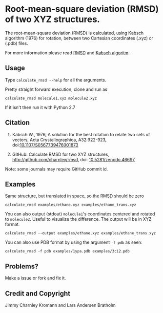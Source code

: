 
# Root-mean-square deviation (RMSD) of two XYZ structures.

The root-mean-square deviation (RMSD) is calculated, using Kabsch algorithm (1976) for
rotation, between two Cartesian coordinates (.xyz) or (.pdb) files.

For more information please read
[RMSD](http://en.wikipedia.org/wiki/Root-mean-square_deviation) and
[Kabsch algoritm](http://en.wikipedia.org/wiki/Kabsch_algorithm).

## Usage

Type `calculate_rmsd --help` for all the arguments.

Pretty straight forward execution, clone and run as

    calculate_rmsd molecule1.xyz molecule2.xyz

If it isn't then run it with Python 2.7

## Citation

1. Kabsch W., 1976, A solution for the best rotation to relate two sets of vectors, Acta Crystallographica, A32:922-923, doi:[10.1107/S0567739476001873](http://dx.doi.org/10.1107/S0567739476001873)

2. GitHub: Calculate RMSD for two XYZ structures, http://github.com/charnley/rmsd, doi: [10.5281/zenodo.46697](http://dx.doi.org/10.5281/zenodo.46697)

Note: some journals may require GitHub commit id.

## Examples

Same structure, but translated in space, so the RMSD should be zero

    calculate_rmsd examples/ethane.xyz examples/ethane_trans.xyz

You can also output (stdout) `molecule1`'s coordinates centered and rotated to
`molecule2`. Useful to visualize the difference. The output will be in XYZ
format.

    calculate_rmsd --output examples/ethane.xyz examples/ethane_trans.xyz

You can also use PDB format by using the argument `-f pdb` as seen:

    calculate_rmsd -f pdb examples/1ypa.pdb examples/3ci2.pdb


## Problems?

Make a issue or fork and fix it.


## Credit and Copyright

Jimmy Charnley Kromann and Lars Andersen Bratholm

